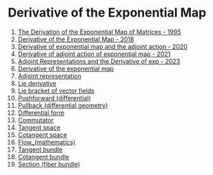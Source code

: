 # Derivative of the Exponential Map

1. [The Derivation of the Exponential Map of Matrices - 1995](https://www.cis.upenn.edu/~cis6100/deriv-exp.pdf)
1. [Derivative of the Exponential Map - 2018](https://ethaneade.com/exp_diff.pdf)
1. [Derivative of exponential map and the adjoint action - 2020](https://math.stackexchange.com/questions/3726809/derivative-of-exponential-map-and-the-adjoint-action)
1. [Derivative of adjoint action of exponential map - 2021](https://mathoverflow.net/questions/405552/derivative-of-adjoint-action-of-exponential-map)
1. [Adjoint Representations and the Derivative of exp - 2023](https://www.cis.upenn.edu/~cis6100/cis610-23-sl3.pdf)
1. [Derivative of the exponential map](https://en.wikipedia.org/wiki/Derivative_of_the_exponential_map)
1. [Adjoint representation](https://en.wikipedia.org/wiki/Adjoint_representation)
1. [Lie derivative](https://en.wikipedia.org/wiki/Lie_derivative)
1. [Lie bracket of vector fields](https://en.wikipedia.org/wiki/Lie_bracket_of_vector_fields)
1. [Pushforward (differential)](https://en.wikipedia.org/wiki/Pushforward_(differential))
1. [Pullback (differential geometry)](https://en.wikipedia.org/wiki/Pullback_(differential_geometry))
1. [Differential form](https://en.wikipedia.org/wiki/Differential_form)
1. [Commutator](https://en.wikipedia.org/wiki/Commutator)
1. [Tangent space](https://en.wikipedia.org/wiki/Tangent_space)
1. [Cotangent space](https://en.wikipedia.org/wiki/Cotangent_space)
1. [Flow_(mathematics)](https://en.wikipedia.org/wiki/Flow_(mathematics))
1. [Tangent bundle](https://en.wikipedia.org/wiki/Tangent_bundle)
1. [Cotangent bundle](https://en.wikipedia.org/wiki/Cotangent_bundle)
1. [Section (fiber bundle)](https://en.wikipedia.org/wiki/Section_(fiber_bundle))

